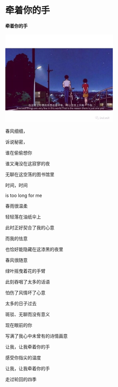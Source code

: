 # 牵着你的手


#### 牵着你的手

<img src="/images/02.jpg" alt="02" style="zoom:33%;" />

春风细细，

诉说秘密，

谁在偷偷想你

谁又淹没在这寂寥的夜

无聊在这空荡的图书馆里

时间，时间

is too long for me



春雨很温柔

轻轻落在油纸伞上

此时正好契合了我的心意

而我的怯意

也恰好能隐藏在这漆黑的夜里



春风很随意

绿叶摇曳着花的手臂

此刻吞咽了太多的话语

怕伤了风情坏了心意

太多的日子过去

斑驳、无聊而没有意义

现在眼前的你

写满了我心中未曾有的诗情画意



让我，让我牵着你的手

感受你指尖的温度

让我，让我牵着你的手

 走过轮回的四季





